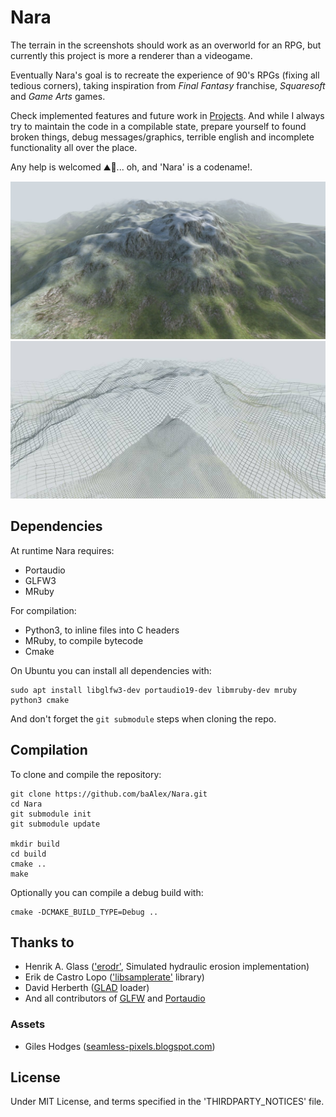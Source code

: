 Nara
====

The terrain in the screenshots should work as an overworld for an RPG, but currently this project is more a renderer than a videogame.

Eventually Nara's goal is to recreate the experience of 90's RPGs (fixing all tedious corners), taking inspiration from *Final Fantasy* franchise, *Squaresoft* and *Game Arts* games.

Check implemented features and future work in [Projects](https://github.com/baAlex/Nara/projects/). And while I always try to maintain the code in a compilable state, prepare yourself to found broken things, debug messages/graphics, terrible english and incomplete functionality all over the place.

Any help is welcomed ⛰️📐️... oh, and 'Nara' is a codename!.

![screenshot](./resources/screenshot-terrain.jpg)
![screenshot](./resources/screenshot-wire.jpg)


Dependencies
------------
At runtime Nara requires:
 - Portaudio
 - GLFW3
 - MRuby

For compilation:
 - Python3, to inline files into C headers
 - MRuby, to compile bytecode
 - Cmake

On Ubuntu you can install all dependencies with:
```
sudo apt install libglfw3-dev portaudio19-dev libmruby-dev mruby python3 cmake
```

And don't forget the `git submodule` steps when cloning the repo.


Compilation
-----------
To clone and compile the repository:
```
git clone https://github.com/baAlex/Nara.git
cd Nara
git submodule init
git submodule update

mkdir build
cd build
cmake ..
make
```

Optionally you can compile a debug build with:
```
cmake -DCMAKE_BUILD_TYPE=Debug ..
```


Thanks to
---------
- Henrik A. Glass (['erodr'](https://github.com/henrikglass/erodr), Simulated hydraulic erosion implementation)
- Erik de Castro Lopo (['libsamplerate'](https://github.com/erikd/libsamplerate) library)
- David Herberth ([GLAD](https://github.com/Dav1dde/glad) loader)
- And all contributors of [GLFW](https://github.com/glfw/glfw/graphs/contributors) and [Portaudio](http://portaudio.com/people.htmlm)

### Assets
- Giles Hodges ([seamless-pixels.blogspot.com](https://seamless-pixels.blogspot.com/))


License
-------
Under MIT License, and terms specified in the 'THIRDPARTY_NOTICES' file.
